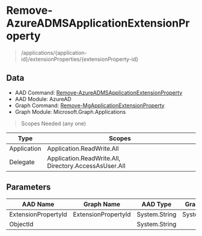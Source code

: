 # Remove-AzureADMSApplicationExtensionProperty

> /applications/{application-id}/extensionProperties/{extensionProperty-id}

## Data

+ AAD Command: [Remove-AzureADMSApplicationExtensionProperty](https://docs.microsoft.com/en-us/powershell/module/AzureAD/Remove-AzureADMSApplicationExtensionProperty)
+ AAD Module: AzureAD
+ Graph Command: [Remove-MgApplicationExtensionProperty](https://docs.microsoft.com/en-us/powershell/module/Microsoft.Graph.Applications/Remove-MgApplicationExtensionProperty)
+ Graph Module: Microsoft.Graph.Applications

> Scopes Needed (any one)

|Type|Scopes|
|---|---|
|Application|Application.ReadWrite.All|
|Delegate|Application.ReadWrite.All, Directory.AccessAsUser.All|

## Parameters

|AAD Name|Graph Name|AAD Type|Graph Type|Infos|
|---|---|---|---|---|
|ExtensionPropertyId|ExtensionPropertyId|System.String|System.String||
|ObjectId||System.String|||


